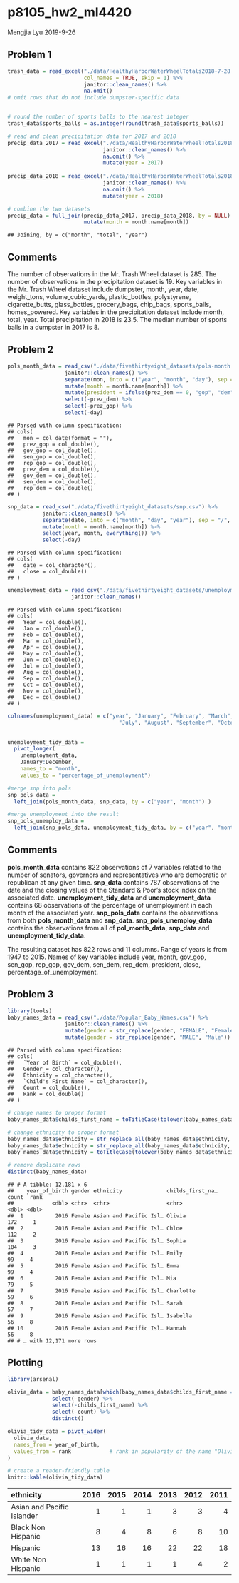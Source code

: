 p8105\_hw2\_ml4420
================
Mengjia Lyu
2019-9-26

## Problem 1

``` r
trash_data = read_excel("./data/HealthyHarborWaterWheelTotals2018-7-28.xlsx", sheet = "Mr. Trash Wheel", range = cell_cols("A:N"), 
                        col_names = TRUE, skip = 1) %>%
                        janitor::clean_names() %>%
                        na.omit()
# omit rows that do not include dumpster-specific data


# round the number of sports balls to the nearest integer
trash_data$sports_balls = as.integer(round(trash_data$sports_balls))
```

``` r
# read and clean precipitation data for 2017 and 2018
precip_data_2017 = read_excel("./data/HealthyHarborWaterWheelTotals2018-7-28.xlsx", sheet = "2017 Precipitation", col_names = TRUE, skip = 1) %>%
                              janitor::clean_names() %>%
                              na.omit() %>%
                              mutate(year = 2017)
 
precip_data_2018 = read_excel("./data/HealthyHarborWaterWheelTotals2018-7-28.xlsx", sheet = "2018 Precipitation", col_names = TRUE, skip = 1) %>%
                              janitor::clean_names() %>%
                              na.omit() %>%
                              mutate(year = 2018)

# combine the two datasets
precip_data = full_join(precip_data_2017, precip_data_2018, by = NULL) %>%
                        mutate(month = month.name[month])
```

    ## Joining, by = c("month", "total", "year")

## Comments

The number of observations in the Mr. Trash Wheel dataset is 285. The
number of observations in the precipitation dataset is 19. Key variables
in the Mr. Trash Wheel dataset include dumpster, month, year, date,
weight\_tons, volume\_cubic\_yards, plastic\_bottles, polystyrene,
cigarette\_butts, glass\_bottles, grocery\_bags, chip\_bags,
sports\_balls, homes\_powered. Key variables in the precipitation
dataset include month, total, year. Total precipitation in 2018 is 23.5.
The median number of sports balls in a dumpster in 2017 is
8.

## Problem 2

``` r
pols_month_data = read_csv("./data/fivethirtyeight_datasets/pols-month.csv") %>%
                  janitor::clean_names() %>%
                  separate(mon, into = c("year", "month", "day"), sep = "-", convert = TRUE) %>%    #break up mon into integer variables
                  mutate(month = month.name[month]) %>%                                             #replace month number with month name
                  mutate(president = ifelse(prez_dem == 0, "gop", "dem")) %>%                       #create new variable president
                  select(-prez_dem) %>%                                                             #remove prez_dem, prez_gop, day
                  select(-prez_gop) %>%
                  select(-day)
```

    ## Parsed with column specification:
    ## cols(
    ##   mon = col_date(format = ""),
    ##   prez_gop = col_double(),
    ##   gov_gop = col_double(),
    ##   sen_gop = col_double(),
    ##   rep_gop = col_double(),
    ##   prez_dem = col_double(),
    ##   gov_dem = col_double(),
    ##   sen_dem = col_double(),
    ##   rep_dem = col_double()
    ## )

``` r
snp_data = read_csv("./data/fivethirtyeight_datasets/snp.csv") %>%
           janitor::clean_names() %>%
           separate(date, into = c("month", "day", "year"), sep = "/", convert = TRUE) %>%          #arrange according to year and month
           mutate(month = month.name[month]) %>% 
           select(year, month, everything()) %>%
           select(-day)
```

    ## Parsed with column specification:
    ## cols(
    ##   date = col_character(),
    ##   close = col_double()
    ## )

``` r
unemployment_data = read_csv("./data/fivethirtyeight_datasets/unemployment.csv") %>%
                    janitor::clean_names() 
```

    ## Parsed with column specification:
    ## cols(
    ##   Year = col_double(),
    ##   Jan = col_double(),
    ##   Feb = col_double(),
    ##   Mar = col_double(),
    ##   Apr = col_double(),
    ##   May = col_double(),
    ##   Jun = col_double(),
    ##   Jul = col_double(),
    ##   Aug = col_double(),
    ##   Sep = col_double(),
    ##   Oct = col_double(),
    ##   Nov = col_double(),
    ##   Dec = col_double()
    ## )

``` r
colnames(unemployment_data) = c("year", "January", "February", "March", "April", "May", "June",
                                   "July", "August", "September", "October", "November", "December")

  
unemployment_tidy_data = 
  pivot_longer(
    unemployment_data,
    January:December,
    names_to = "month",
    values_to = "percentage_of_unemployment")

#merge snp into pols
snp_pols_data = 
  left_join(pols_month_data, snp_data, by = c("year", "month") )

#merge unemployment into the result
snp_pols_unemploy_data = 
  left_join(snp_pols_data, unemployment_tidy_data, by = c("year", "month"))
```

## Comments

**pols\_month\_data** contains 822 observations of 7 variables related
to the number of senators, governors and representatives who are
democratic or republican at any given time. **snp\_data** contains 787
observations of the date and the closing values of the Standard & Poor’s
stock index on the associated date. **unemployment\_tidy\_data** and
**unemployment\_data** contains 68 observations of the percentage of
unemployment in each month of the associated year. **snp\_pols\_data**
contains the observations from both **pols\_month\_data** and
**snp\_data**. **snp\_pols\_unemploy\_data** contains the observations
from all of **pol\_month\_data**, **snp\_data** and
**unemployment\_tidy\_data**.

The resulting dataset has 822 rows and 11 columns. Range of years is
from 1947 to 2015. Names of key variables include year, month, gov\_gop,
sen\_gop, rep\_gop, gov\_dem, sen\_dem, rep\_dem, president, close,
percentage\_of\_unemployment.

## Problem 3

``` r
library(tools)
baby_names_data = read_csv("./data/Popular_Baby_Names.csv") %>%
                  janitor::clean_names() %>%
                  mutate(gender = str_replace(gender, "FEMALE", "Female")) %>%
                  mutate(gender = str_replace(gender, "MALE", "Male"))
```

    ## Parsed with column specification:
    ## cols(
    ##   `Year of Birth` = col_double(),
    ##   Gender = col_character(),
    ##   Ethnicity = col_character(),
    ##   `Child's First Name` = col_character(),
    ##   Count = col_double(),
    ##   Rank = col_double()
    ## )

``` r
# change names to proper format
baby_names_data$childs_first_name = toTitleCase(tolower(baby_names_data$childs_first_name))

# change ethnicity to proper format
baby_names_data$ethnicity = str_replace_all(baby_names_data$ethnicity, "PACI$", "PACIFIC ISLANDER")
baby_names_data$ethnicity = str_replace_all(baby_names_data$ethnicity, "HISP$", "HISPANIC")
baby_names_data$ethnicity = toTitleCase(tolower(baby_names_data$ethnicity))

# remove duplicate rows
distinct(baby_names_data)                                                   
```

    ## # A tibble: 12,181 x 6
    ##    year_of_birth gender ethnicity              childs_first_na… count  rank
    ##            <dbl> <chr>  <chr>                  <chr>            <dbl> <dbl>
    ##  1          2016 Female Asian and Pacific Isl… Olivia             172     1
    ##  2          2016 Female Asian and Pacific Isl… Chloe              112     2
    ##  3          2016 Female Asian and Pacific Isl… Sophia             104     3
    ##  4          2016 Female Asian and Pacific Isl… Emily               99     4
    ##  5          2016 Female Asian and Pacific Isl… Emma                99     4
    ##  6          2016 Female Asian and Pacific Isl… Mia                 79     5
    ##  7          2016 Female Asian and Pacific Isl… Charlotte           59     6
    ##  8          2016 Female Asian and Pacific Isl… Sarah               57     7
    ##  9          2016 Female Asian and Pacific Isl… Isabella            56     8
    ## 10          2016 Female Asian and Pacific Isl… Hannah              56     8
    ## # … with 12,171 more rows

## Plotting

``` r
library(arsenal)

olivia_data = baby_names_data[which(baby_names_data$childs_first_name == "Olivia"), ] %>%
              select(-gender) %>%
              select(-childs_first_name) %>%
              select(-count) %>%
              distinct()

olivia_tidy_data = pivot_wider(
  olivia_data,
  names_from = year_of_birth,
  values_from = rank            # rank in popularity of the name "Olivia" over time    
)

# create a reader-friendly table
knitr::kable(olivia_tidy_data)
```

| ethnicity                  | 2016 | 2015 | 2014 | 2013 | 2012 | 2011 |
| :------------------------- | ---: | ---: | ---: | ---: | ---: | ---: |
| Asian and Pacific Islander |    1 |    1 |    1 |    3 |    3 |    4 |
| Black Non Hispanic         |    8 |    4 |    8 |    6 |    8 |   10 |
| Hispanic                   |   13 |   16 |   16 |   22 |   22 |   18 |
| White Non Hispanic         |    1 |    1 |    1 |    1 |    4 |    2 |
